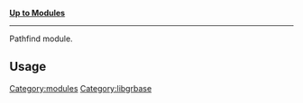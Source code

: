[**Up to Modules**](:Category:modules "wikilink")

------------------------------------------------------------------------

Pathfind module.

Usage
-----

<Category:modules> <Category:libgrbase>
